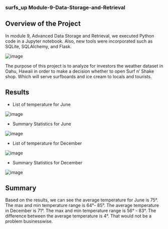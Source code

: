 ### surfs_up Module-9-Data-Storage-and-Retrieval

## Overview of the Project

In module 9, Advanced Data Storage and Retrieval, we executed Python code in a Jupyter notebook. Also, new tools were incorporated such as SQLite, SQLAlchemy, and Flask. 

![image](https://user-images.githubusercontent.com/95327338/155862902-28279517-4aa9-4356-8695-07c5051ad552.png)

The purpose of this project is to analyze for investors the weather dataset in Oahu, Hawaii in order to make a decision whether to open Surf n’ Shake shop. Which will serve surfboards and ice cream to locals and tourists.

## Results

* List of temperature for June

![image](https://user-images.githubusercontent.com/95327338/155862820-3da4361e-9db2-48a8-bd4f-7720e87d881a.png)

* Summary Statistics for June

![image](https://user-images.githubusercontent.com/95327338/155862831-a5e13dca-351b-4f8f-8633-90942098dfca.png)

* List of temperature for December

![image](https://user-images.githubusercontent.com/95327338/155862840-6828c616-1ebe-4855-a151-005d9a900fbc.png)

* Summary Statistics for December

![image](https://user-images.githubusercontent.com/95327338/155862850-6a337f2e-29a8-4bd7-95c0-f768841c40b3.png)

## Summary

Based on the results, we can see the average temperature for June is 75°. The max and min temperature range is 64°- 85°. The average temperature in December is 71°. The max and min temperature range is 56° - 83°. The difference between the average temperature is 4°. That would not be a problem businesswise. 

